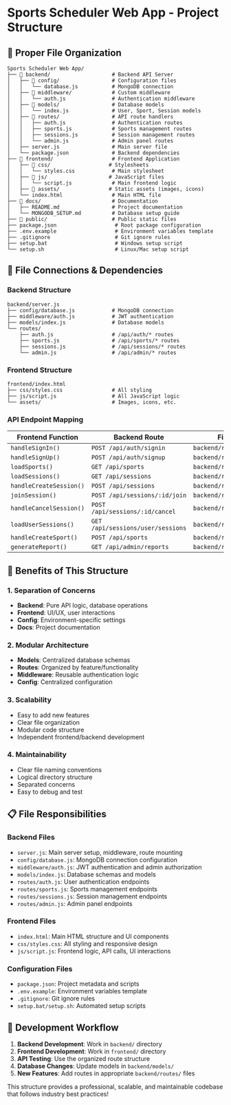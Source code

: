# Sports Scheduler Web App - Project Structure

## 📁 **Proper File Organization**

```
Sports Scheduler Web App/
├── 📁 backend/                    # Backend API Server
│   ├── 📁 config/                 # Configuration files
│   │   └── database.js           # MongoDB connection
│   ├── 📁 middleware/             # Custom middleware
│   │   └── auth.js               # Authentication middleware
│   ├── 📁 models/                 # Database models
│   │   └── index.js              # User, Sport, Session models
│   ├── 📁 routes/                 # API route handlers
│   │   ├── auth.js               # Authentication routes
│   │   ├── sports.js             # Sports management routes
│   │   ├── sessions.js           # Session management routes
│   │   └── admin.js              # Admin panel routes
│   ├── server.js                 # Main server file
│   └── package.json              # Backend dependencies
├── 📁 frontend/                   # Frontend Application
│   ├── 📁 css/                   # Stylesheets
│   │   └── styles.css            # Main stylesheet
│   ├── 📁 js/                    # JavaScript files
│   │   └── script.js             # Main frontend logic
│   ├── 📁 assets/                # Static assets (images, icons)
│   └── index.html                # Main HTML file
├── 📁 docs/                       # Documentation
│   ├── README.md                 # Project documentation
│   └── MONGODB_SETUP.md          # Database setup guide
├── 📁 public/                     # Public static files
├── package.json                   # Root package configuration
├── .env.example                   # Environment variables template
├── .gitignore                     # Git ignore rules
├── setup.bat                      # Windows setup script
└── setup.sh                       # Linux/Mac setup script
```

## 🔗 **File Connections & Dependencies**

### **Backend Structure**
```
backend/server.js
├── config/database.js            # MongoDB connection
├── middleware/auth.js            # JWT authentication
├── models/index.js               # Database models
└── routes/
    ├── auth.js                   # /api/auth/* routes
    ├── sports.js                 # /api/sports/* routes
    ├── sessions.js               # /api/sessions/* routes
    └── admin.js                  # /api/admin/* routes
```

### **Frontend Structure**
```
frontend/index.html
├── css/styles.css                # All styling
├── js/script.js                  # All JavaScript logic
└── assets/                       # Images, icons, etc.
```

### **API Endpoint Mapping**
| Frontend Function | Backend Route | File Location |
|-------------------|---------------|---------------|
| `handleSignIn()` | `POST /api/auth/signin` | `backend/routes/auth.js` |
| `handleSignUp()` | `POST /api/auth/signup` | `backend/routes/auth.js` |
| `loadSports()` | `GET /api/sports` | `backend/routes/sports.js` |
| `loadSessions()` | `GET /api/sessions` | `backend/routes/sessions.js` |
| `handleCreateSession()` | `POST /api/sessions` | `backend/routes/sessions.js` |
| `joinSession()` | `POST /api/sessions/:id/join` | `backend/routes/sessions.js` |
| `handleCancelSession()` | `POST /api/sessions/:id/cancel` | `backend/routes/sessions.js` |
| `loadUserSessions()` | `GET /api/sessions/user/sessions` | `backend/routes/sessions.js` |
| `handleCreateSport()` | `POST /api/sports` | `backend/routes/sports.js` |
| `generateReport()` | `GET /api/admin/reports` | `backend/routes/admin.js` |

## 🚀 **Benefits of This Structure**

### **1. Separation of Concerns**
- **Backend**: Pure API logic, database operations
- **Frontend**: UI/UX, user interactions
- **Config**: Environment-specific settings
- **Docs**: Project documentation

### **2. Modular Architecture**
- **Models**: Centralized database schemas
- **Routes**: Organized by feature/functionality
- **Middleware**: Reusable authentication logic
- **Config**: Centralized configuration

### **3. Scalability**
- Easy to add new features
- Clear file organization
- Modular code structure
- Independent frontend/backend development

### **4. Maintainability**
- Clear file naming conventions
- Logical directory structure
- Separated concerns
- Easy to debug and test

## 📋 **File Responsibilities**

### **Backend Files**
- `server.js`: Main server setup, middleware, route mounting
- `config/database.js`: MongoDB connection configuration
- `middleware/auth.js`: JWT authentication and admin authorization
- `models/index.js`: Database schemas and models
- `routes/auth.js`: User authentication endpoints
- `routes/sports.js`: Sports management endpoints
- `routes/sessions.js`: Session management endpoints
- `routes/admin.js`: Admin panel endpoints

### **Frontend Files**
- `index.html`: Main HTML structure and UI components
- `css/styles.css`: All styling and responsive design
- `js/script.js`: Frontend logic, API calls, UI interactions

### **Configuration Files**
- `package.json`: Project metadata and scripts
- `.env.example`: Environment variables template
- `.gitignore`: Git ignore rules
- `setup.bat/setup.sh`: Automated setup scripts

## 🔧 **Development Workflow**

1. **Backend Development**: Work in `backend/` directory
2. **Frontend Development**: Work in `frontend/` directory
3. **API Testing**: Use the organized route structure
4. **Database Changes**: Update models in `backend/models/`
5. **New Features**: Add routes in appropriate `backend/routes/` files

This structure provides a professional, scalable, and maintainable codebase that follows industry best practices!

